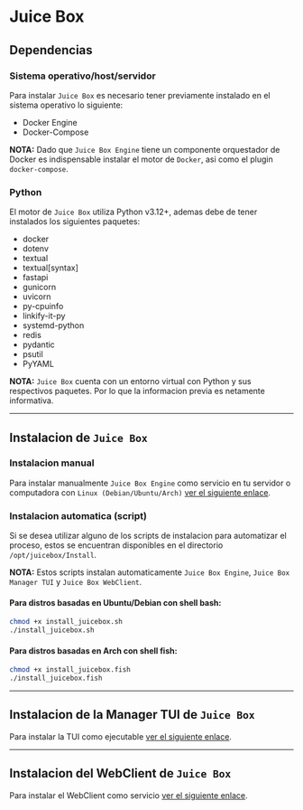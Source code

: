 # Juice Box

## Dependencias

### Sistema operativo/host/servidor

Para instalar `Juice Box` es necesario tener previamente instalado en el sistema operativo lo siguiente:

- Docker Engine
- Docker-Compose

**NOTA:** Dado que `Juice Box Engine` tiene un componente orquestador de Docker es indispensable instalar el motor de `Docker`, asi como el plugin `docker-compose`.

### Python

El motor de `Juice Box` utiliza Python v3.12+, ademas debe de tener instalados los siguientes paquetes:

- docker
- dotenv
- textual
- textual[syntax]
- fastapi
- gunicorn
- uvicorn
- py-cpuinfo
- linkify-it-py
- systemd-python
- redis
- pydantic
- psutil
- PyYAML

**NOTA:** `Juice Box` cuenta con un entorno virtual con Python y sus respectivos paquetes. Por lo que la informacion previa es netamente informativa.

---

## Instalacion de `Juice Box`

### Instalacion manual

Para instalar manualmente `Juice Box Engine` como servicio en tu servidor o computadora con `Linux (Debian/Ubuntu/Arch)` [ver el siguiente enlace](JuiceBoxEngine.MD).

### Instalacion automatica (script)

Si se desea utilizar alguno de los scripts de instalacion para automatizar el proceso, estos se encuentran disponibles en el directorio `/opt/juicebox/Install`.

**NOTA:** Estos scripts instalan automaticamente `Juice Box Engine`, `Juice Box Manager TUI` y `Juice Box WebClient`.

#### Para distros basadas en Ubuntu/Debian con shell bash:

```bash
chmod +x install_juicebox.sh
./install_juicebox.sh
```

#### Para distros basadas en Arch con shell fish:

```bash
chmod +x install_juicebox.fish
./install_juicebox.fish
```

---

## Instalacion de la Manager TUI de `Juice Box`

Para instalar la TUI como ejecutable [ver el siguiente enlace](TUI.MD).

---

## Instalacion del WebClient de `Juice Box`

Para instalar el WebClient como servicio [ver el siguiente enlace](WebClient.MD).
